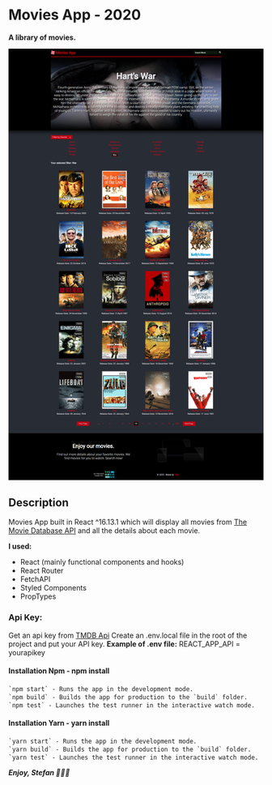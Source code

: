 # Movies App - 2020

**A library of movies.**

![Preview Image](src/images/movies-app-preview.png)

## Description

Movies App built in React ^16.13.1 which will display all movies from [The Movie Database API](https://www.themoviedb.org/) and all the details about each movie.

**I used:**

- React (mainly functional components and hooks)
- React Router
- FetchAPI
- Styled Components
- PropTypes

### Api Key:

Get an api key from [TMDB Api](https://www.themoviedb.org/documentation/api)
Create an .env.local file in the root of the project and put your API key.
**Example of .env file:**
REACT_APP_API = yourapikey

#### Installation Npm - npm install

```
`npm start` - Runs the app in the development mode.
`npm build` - Builds the app for production to the `build` folder.
`npm test` - Launches the test runner in the interactive watch mode.
```

#### Installation Yarn - yarn install

```
`yarn start` - Runs the app in the development mode.
`yarn build` - Builds the app for production to the `build` folder.
`yarn test` - Launches the test runner in the interactive watch mode.
```

**_Enjoy, Stefan 🚀🚀🚀_**
